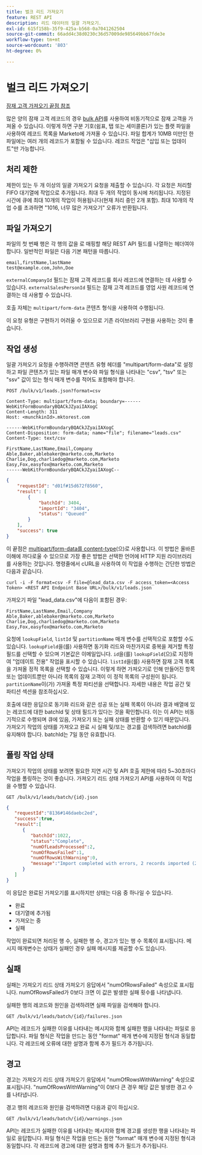 ```yaml
---
title: 벌크 리드 가져오기
feature: REST API
description: 리드 데이터의 일괄 가져오기.
exl-id: 615f158b-35f9-425a-b568-0a7041262504
source-git-commit: 66add4c38d0230c36d57009de985649bb67fde3e
workflow-type: tm+mt
source-wordcount: '803'
ht-degree: 0%

---
```


# 벌크 리드 가져오기

[잠재 고객 가져오기 끝점 참조](https://developer.adobe.com/marketo-apis/api/mapi/#tag/Bulk-Import-Leads)

많은 양의 잠재 고객 레코드의 경우 [bulk API](https://developer.adobe.com/marketo-apis/api/mapi/#tag/Bulk-Import-Leads/operation/importLeadUsingPOST)를 사용하여 비동기적으로 잠재 고객을 가져올 수 있습니다. 이렇게 하면 구분 기호(쉼표, 탭 또는 세미콜론)가 있는 플랫 파일을 사용하여 레코드 목록을 Marketo에 가져올 수 있습니다. 파일 합계가 10MB 미만인 한 파일에는 여러 개의 레코드가 포함될 수 있습니다. 레코드 작업은 &quot;삽입 또는 업데이트&quot;만 가능합니다.

## 처리 제한

제한이 있는 두 개 이상의 일괄 가져오기 요청을 제출할 수 있습니다. 각 요청은 처리할 FIFO 대기열에 작업으로 추가됩니다. 최대 두 개의 작업이 동시에 처리됩니다. 지정된 시간에 큐에 최대 10개의 작업이 허용됩니다(현재 처리 중인 2개 포함). 최대 10개의 작업 수를 초과하면 &quot;1016, 너무 많은 가져오기&quot; 오류가 반환됩니다.

## 파일 가져오기

파일의 첫 번째 행은 각 행의 값을 로 매핑할 해당 REST API 필드를 나열하는 헤더여야 합니다. 일반적인 파일은 다음 기본 패턴을 따릅니다.

```
email,firstName,lastName
test@example.com,John,Doe
```

`externalCompanyId` 필드는 잠재 고객 레코드를 회사 레코드에 연결하는 데 사용할 수 있습니다. `externalSalesPersonId` 필드는 잠재 고객 레코드를 영업 사원 레코드에 연결하는 데 사용할 수 있습니다.

호출 자체는 `multipart/form-data` 콘텐츠 형식을 사용하여 수행됩니다.

이 요청 유형은 구현하기 어려울 수 있으므로 기존 라이브러리 구현을 사용하는 것이 좋습니다.

## 작업 생성

일괄 가져오기 요청을 수행하려면 콘텐츠 유형 헤더를 &quot;multipart/form-data&quot;로 설정하고 파일 콘텐츠가 있는 파일 매개 변수와 파일 형식을 나타내는 &quot;csv&quot;, &quot;tsv&quot; 또는 &quot;ssv&quot; 값이 있는 형식 매개 변수를 적어도 포함해야 합니다.

```
POST /bulk/v1/leads.json?format=csv
```

```
Content-Type: multipart/form-data; boundary=------WebKitFormBoundaryBQACkJZyaiIAXogC
Content-Length: 311
Host: <munchkinId>.mktorest.com
```

```
------WebKitFormBoundaryBQACkJZyaiIAXogC
Content-Disposition: form-data; name="file"; filename="leads.csv"
Content-Type: text/csv

FirstName,LastName,Email,Company
Able,Baker,ablebaker@marketo.com,Marketo
Charlie,Dog,charliedog@marketo.com,Marketo
Easy,Fox,easyfox@marketo.com,Marketo
------WebKitFormBoundaryBQACkJZyaiIAXogC--
```

```json
{
    "requestId": "d01f#15d672f8560",
    "result": [
        {
            "batchId": 3404,
            "importId": "3404",
            "status": "Queued"
        }
    ],
    "success": true
}
```

이 끝점은 [multipart/form-data를 content-type](https://www.w3.org/Protocols/rfc1341/7_2_Multipart.html)(으)로 사용합니다. 이 방법은 올바른 이해에 까다로울 수 있으므로 가장 좋은 방법은 선택한 언어에 HTTP 지원 라이브러리를 사용하는 것입니다. 명령줄에서 cURL을 사용하여 이 작업을 수행하는 간단한 방법은 다음과 같습니다.

```
curl -i -F format=csv -F file=@lead_data.csv -F access_token=<Access Token> <REST API Endpoint Base URL>/bulk/v1/leads.json
```

가져오기 파일 &quot;lead_data.csv&quot;에 다음이 포함된 경우:

```
FirstName,LastName,Email,Company
Able,Baker,ablebaker@marketo.com,Marketo
Charlie,Dog,charliedog@marketo.com,Marketo
Easy,Fox,easyfox@marketo.com,Marketo
```

요청에 `lookupField`, `listId` 및 `partitionName` 매개 변수를 선택적으로 포함할 수도 있습니다. `lookupField`을(를) 사용하면 동기화 리드와 마찬가지로 중복을 제거할 특정 필드를 선택할 수 있으며 기본값은 이메일입니다. `id`을(를) `lookupField`(으)로 지정하여 &quot;업데이트 전용&quot; 작업을 표시할 수 있습니다. `listId`을(를) 사용하면 잠재 고객 목록을 가져올 정적 목록을 선택할 수 있습니다. 이렇게 하면 가져오기로 인해 만들어진 항목 또는 업데이트뿐만 아니라 목록의 잠재 고객이 이 정적 목록의 구성원이 됩니다. `partitionName`이(가) 가져올 특정 파티션을 선택합니다. 자세한 내용은 작업 공간 및 파티션 섹션을 참조하십시오.

호출에 대한 응답으로 동기화 리드와 같은 성공 또는 실패 목록이 아니라 결과 배열에 있는 레코드에 대한 batchId 및 상태 필드가 있다는 것을 확인합니다. 이는 이 API는 비동기적으로 수행되며 큐에 있음, 가져오기 또는 실패 상태를 반환할 수 있기 때문입니다. 가져오기 작업의 상태를 가져오고 완료 시 실패 및/또는 경고를 검색하려면 batchId를 유지해야 합니다. batchId는 7일 동안 유효합니다.

## 폴링 작업 상태

가져오기 작업의 상태를 보려면 필요한 지연 시간 및 API 호출 제한에 따라 5~30초마다 작업을 폴링하는 것이 좋습니다. 가져오기 리드 상태 가져오기 API를 사용하여 이 작업을 수행할 수 있습니다.

```
GET /bulk/v1/leads/batch/{id}.json
```

```json
{
   "requestId":"8136#146daebc2ed",
   "success":true,
   "result":[
      {
         "batchId":1022,
         "status":"Complete",
         "numOfLeadsProcessed":2,
         "numOfRowsFailed":1,
         "numOfRowsWithWarning":0,
         "message":"Import completed with errors, 2 records imported (2 members), 1 failed"
      }
   ]
}
```

이 응답은 완료된 가져오기를 표시하지만 상태는 다음 중 하나일 수 있습니다.

- 완료
- 대기열에 추가됨
- 가져오는 중
- 실패

작업이 완료되면 처리된 행 수, 실패한 행 수, 경고가 있는 행 수 목록이 표시됩니다. 메시지 매개변수는 상태가 실패인 경우 실패 메시지를 제공할 수도 있습니다.

## 실패

실패는 가져오기 리드 상태 가져오기 응답에서 &quot;numOfRowsFailed&quot; 속성으로 표시됩니다. numOfRowsFailed가 0보다 크면 이 값은 발생한 실패 횟수를 나타냅니다.

실패한 행의 레코드와 원인을 검색하려면 실패 파일을 검색해야 합니다.

```
GET /bulk/v1/leads/batch/{id}/failures.json
```

API는 레코드가 실패한 이유를 나타내는 메시지와 함께 실패한 행을 나타내는 파일로 응답합니다. 파일 형식은 작업을 만드는 동안 &quot;format&quot; 매개 변수에 지정된 형식과 동일합니다. 각 레코드에 오류에 대한 설명과 함께 추가 필드가 추가됩니다.

## 경고

경고는 가져오기 리드 상태 가져오기 응답에서 &quot;numOfRowsWithWarning&quot; 속성으로 표시됩니다. &quot;numOfRowsWithWarning&quot;이 0보다 큰 경우 해당 값은 발생한 경고 수를 나타냅니다.

경고 행의 레코드와 원인을 검색하려면 다음과 같이 하십시오.

```
GET /bulk/v1/leads/batch/{id}/warnings.json
```

API는 레코드가 실패한 이유를 나타내는 메시지와 함께 경고를 생성한 행을 나타내는 파일로 응답합니다. 파일 형식은 작업을 만드는 동안 &quot;format&quot; 매개 변수에 지정된 형식과 동일합니다. 각 레코드에 경고에 대한 설명과 함께 추가 필드가 추가됩니다.
